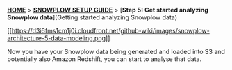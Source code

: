 <a name="top" />

[**HOME**](Home) > [**SNOWPLOW SETUP GUIDE**](Setting-up-Snowplow) > [**Step 5: Get started analyzing Snowplow data**](Getting started analyzing Snowplow data)

[[https://d3i6fms1cm1j0i.cloudfront.net/github-wiki/images/snowplow-architecture-5-data-modeling.png]]

Now you have your Snowplow data being generated and loaded into S3 and potentially also Amazon Redshift, you can start to analyse that data.